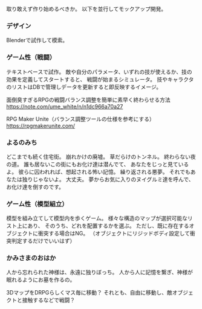 取り敢えず作り始めるべきか。
以下を並行してモックアップ開発。

### デザイン
Blenderで試作して模索。

### ゲーム性（戦闘）
テキストベースで試作。
敵や自分のパラメータ、いずれの技が使えるか、技の効果を定義してスタートすると、
戦闘が始まるシミュレータ。
技やキャラクタのリストはDBで管理しデータを更新すると即反映するイメージ。

面倒臭すぎるRPGの戦闘バランス調整を簡単に素早く終わらせる方法
https://note.com/ume_white/n/n1dc966a70a27

RPG Maker Unite（バランス調整ツールの仕様を参考にする）
https://rpgmakerunite.com/

### よるのみち
どこまでも続く住宅街。
崩れかけの廃墟。
草だらけのトンネル。
終わらない夜の道。
誰も居ないこの街にもお化け達は潜んでて、
あなたをじっと見ているよ。
彼らに囚われれば、想起される怖い記憶。
繰り返される悪夢。
それでもあなたは独りじゃないよ。
大丈夫。
夢からお気に入りのヌイグルミ達を呼んで、
お化け達を倒すのです。

### ゲーム性（模型組立）
模型を組み立てして模型内を歩くゲーム。
様々な構造のマップが選択可能なリスト上にあり、
そのうち、どれを配置するかを選ぶ。
ただし、既に存在するオブジェクトに衝突する場合はNG。
（オブジェクトにリジッドボディ設定して衝突判定するだけでいいはず）

### かみさまのおはか
人から忘れられた神様は、永遠に独りぼっち。
人から人に記憶を繋ぎ、神様が眠れるようにお墓を作るの。


3DマップをDRPGらしくマス毎に移動？
それとも、自由に移動し、敵オブジェクトと接触するなどで戦闘？

